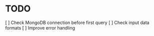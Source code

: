 # TODO

[ ] Check MongoDB connection before first query
[ ] Check input data formats
[ ] Improve error handling
